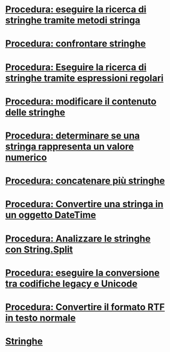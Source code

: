 # [Procedura: eseguire la ricerca di stringhe tramite metodi stringa](how-to-search-strings-using-string-methods.md)
# [Procedura: confrontare stringhe](how-to-compare-strings.md)
# [Procedura: Eseguire la ricerca di stringhe tramite espressioni regolari](how-to-search-strings-using-regular-expressions.md)
# [Procedura: modificare il contenuto delle stringhe](how-to-modify-string-contents.md)
# [Procedura: determinare se una stringa rappresenta un valore numerico](how-to-determine-whether-a-string-represents-a-numeric-value.md)
# [Procedura: concatenare più stringhe](how-to-concatenate-multiple-strings.md)
# [Procedura: Convertire una stringa in un oggetto DateTime](how-to-convert-a-string-to-a-datetime.md)
# [Procedura: Analizzare le stringhe con String.Split ](how-to-parse-strings-using-string-split.md)
# [Procedura: eseguire la conversione tra codifiche legacy e Unicode](how-to-convert-between-legacy-encodings-and-unicode.md)
# [Procedura: Convertire il formato RTF in testo normale](how-to-convert-rtf-to-plain-text.md)
# [Stringhe](index.md)
